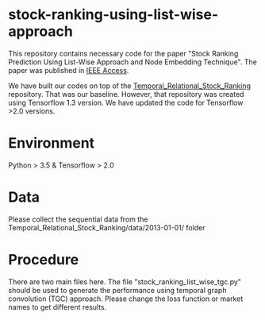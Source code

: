 # stock-ranking-using-list-wise-approach
This repository contains necessary code for the paper "Stock Ranking Prediction Using List-Wise Approach and Node Embedding Technique". The paper was published in [IEEE Access](https://ieeexplore.ieee.org/document/9461199).

We have built our codes on top of the [Temporal_Relational_Stock_Ranking](https://github.com/fulifeng/Temporal_Relational_Stock_Ranking) repository. That was our baseline. However, that repository was created using Tensorflow 1.3 version. We have updated the code for Tensorflow >2.0 versions.

# Environment
Python > 3.5 & Tensorflow > 2.0

# Data

Please collect the sequential data from the Temporal_Relational_Stock_Ranking/data/2013-01-01/ folder

# Procedure
There are two main files here. The file "stock_ranking_list_wise_tgc.py" should be used to generate the performance using temporal graph convolution (TGC) approach. Please change the loss function or market names to get different results.

